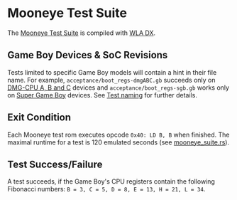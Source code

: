 # Mooneye Test Suite

The [Mooneye Test Suite](https://github.com/Gekkio/mooneye-test-suite/)
is compiled with [WLA DX](https://github.com/vhelin/wla-dx).

## Game Boy Devices & SoC Revisions

Tests limited to specific Game Boy models will contain a hint in their file
name.
For example,
`acceptance/boot_regs-dmgABC.gb` succeeds only on
[DMG-CPU A, B and C](https://gbhwdb.gekkio.fi/consoles/dmg) devices and
`acceptance/boot_regs-sgb.gb` works only on
[Super Game Boy](https://gbhwdb.gekkio.fi/consoles/sgb) devices.
See [Test naming](https://github.com/Gekkio/mooneye-test-suite#test-naming)
for further details.

## Exit Condition

Each Mooneye test rom executes opcode `0x40: LD B, B` when finished.
The maximal runtime for a test is 120 emulated seconds (see
[mooneye_suite.rs](https://github.com/Gekkio/mooneye-gb/blob/66c6e027111dbabcdc68350f3a80d7148bf9dc68/core/tests/mooneye_suite.rs#L198)).

## Test Success/Failure

A test succeeds,
if the Game Boy's CPU registers contain the following Fibonacci numbers:
`B = 3, C = 5, D = 8, E = 13, H = 21, L = 34`.

[//]: # (TODO screenshot colors for manual-only/sprite_priority.gb)
